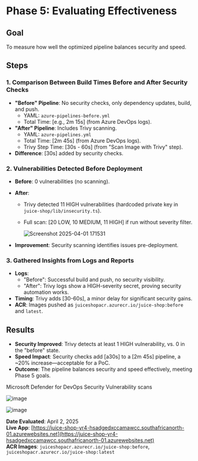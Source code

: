 # Phase 5: Evaluating Effectiveness

## Goal
To measure how well the optimized pipeline balances security and speed.

## Steps

### 1. Comparison Between Build Times Before and After Security Checks
- **"Before" Pipeline**: No security checks, only dependency updates, build, and push.
  - YAML: `azure-pipelines-before.yml`
  - Total Time: [e.g., 2m 15s] (from Azure DevOps logs).
- **"After" Pipeline**: Includes Trivy scanning.
  - YAML: `azure-pipelines.yml`
  - Total Time: [2m 45s] (from Azure DevOps logs).
  - Trivy Step Time: [30s - 60s] (from "Scan Image with Trivy" step).
- **Difference**: [30s] added by security checks.

### 2. Vulnerabilities Detected Before Deployment
- **Before**: 0 vulnerabilities (no scanning).
- **After**: 
  - Trivy detected 11 HIGH vulnerabilities (hardcoded private key in `juice-shop/lib/insecurity.ts`).
  - Full scan: [20 LOW, 10 MEDIUM, 11 HIGH] if run without severity filter.
    
    ![Screenshot 2025-04-01 171531](https://github.com/user-attachments/assets/f6acd18a-d662-49eb-a8dc-698efb09a73d)

- **Improvement**: Security scanning identifies issues pre-deployment.

### 3. Gathered Insights from Logs and Reports
- **Logs**:
  - "Before": Successful build and push, no security visibility.
  - "After": Trivy logs show a HIGH-severity secret, proving security automation works.
- **Timing**: Trivy adds [30-60s], a minor delay for significant security gains.
- **ACR**: Images pushed as `juiceshopacr.azurecr.io/juice-shop:before` and `latest`.

## Results
- **Security Improved**: Trivy detects at least 1 HIGH vulnerability, vs. 0 in the "before" state.
- **Speed Impact**: Security checks add [a30s] to a [2m 45s] pipeline, a ~20% increase—acceptable for a PoC.
- **Outcome**: The pipeline balances security and speed effectively, meeting Phase 5 goals.

Microsoft Defender for DevOps Security Vulnerability scans

![image](https://github.com/user-attachments/assets/a035799b-869f-4eed-80a7-5d2c94a5bb3a)

![image](https://github.com/user-attachments/assets/fe96682b-e672-471c-abc4-0e5c49a9b171)



**Date Evaluated**: April 2, 2025  
**Live App**: [https://juice-shop-yr4-hsadgedxccamawcc.southafricanorth-01.azurewebsites.net](https://juice-shop-yr4-hsadgedxccamawcc.southafricanorth-01.azurewebsites.net)  
**ACR Images**: `juiceshopacr.azurecr.io/juice-shop:before`, `juiceshopacr.azurecr.io/juice-shop:latest`
